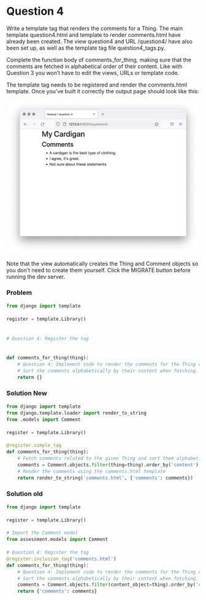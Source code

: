 # Question 4
Write a template tag that renders the comments for a Thing. The main template question4.html and template to render comments.html have already been created. The view question4 and URL /question4/ have also been set up, as well as the template tag file question4_tags.py.

Complete the function body of comments_for_thing, making sure that the comments are fetched in alphabetical order of their content. Like with Question 3 you won’t have to edit the views, URLs or template code.

The template tag needs to be registered and render the comments.html template. Once you’ve built it correctly the output page should look like this:


![Question 4 - Implementation](question-4-output.png)

Note that the view automatically creates the Thing and Comment objects so you don’t need to create them yourself. Click the MIGRATE button before running the dev server.


### Problem
```python
from django import template

register = template.Library()


# Question 4: Register the tag


def comments_for_thing(thing):
    # Question 4: Implement code to render the comments for the Thing object below.
    # Sort the comments alphabetically by their content when fetching.
    return {}
```




### Solution New
```python
from django import template
from django.template.loader import render_to_string
from .models import Comment

register = template.Library()

@register.simple_tag
def comments_for_thing(thing):
    # Fetch comments related to the given Thing and sort them alphabetically by content
    comments = Comment.objects.filter(thing=thing).order_by('content')
    # Render the comments using the comments.html template
    return render_to_string('comments.html', {'comments': comments})

```


### Solution old
```python
from django import template

register = template.Library()

# Import the Comment model
from assessment.models import Comment

# Question 4: Register the tag
@register.inclusion_tag('comments.html')
def comments_for_thing(thing):
    # Question 4: Implement code to render the comments for the Thing object below.
    # Sort the comments alphabetically by their content when fetching.
    comments = Comment.objects.filter(content_object=thing).order_by('content')
    return {'comments': comments}
```
